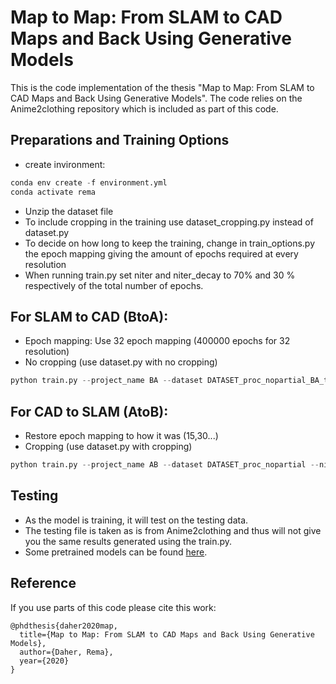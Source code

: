 # Map to Map: From SLAM to CAD Maps and Back Using Generative Models
This is the code implementation of the thesis "Map to Map: From SLAM to CAD Maps and Back Using Generative Models". The code relies on the Anime2clothing repository which is included as part of this code.

## Preparations and Training Options
- create invironment: 
```python 
conda env create -f environment.yml
conda activate rema
```
- Unzip the dataset file
- To include cropping in the training use dataset_cropping.py instead of dataset.py
- To decide on how long to keep the training, change in train_options.py the epoch mapping giving the amount of epochs required at every resolution
- When running train.py set niter and niter_decay to 70% and 30 % respectively of the total number of epochs.

## For SLAM to CAD (BtoA): 
- Epoch mapping: Use 32 epoch mapping (400000 epochs for 32 resolution)
- No cropping (use dataset.py with no cropping)
```python
python train.py --project_name BA --dataset DATASET_proc_nopartial_BA_thick --niter 525 --niter_decay 225
```

## For CAD to SLAM (AtoB):
- Restore epoch mapping to how it was (15,30...)
- Cropping (use dataset.py with cropping)
```python
python train.py --project_name AB --dataset DATASET_proc_nopartial --niter 140 --niter_decay 60
```

## Testing
- As the model is training, it will test on the testing data.
- The testing file is taken as is from Anime2clothing and thus will not give you the same results generated using the train.py.
- Some pretrained models can be found [here](https://drive.google.com/file/d/15ZnQGuzvSYYnfWKbArAU6BZ1NHZNOe4R/view?usp=sharing).

## Reference
If you use parts of this code please cite this work:
```
@phdthesis{daher2020map,
  title={Map to Map: From SLAM to CAD Maps and Back Using Generative Models},
  author={Daher, Rema},
  year={2020}
}
```
